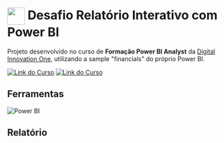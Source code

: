 <h1>
    <a href="https://www.dio.me/">
     <img align="center" width="40px" src="https://hermes.digitalinnovation.one/assets/diome/logo-minimized.png"></a>
    <span> Desafio Relatório Interativo com Power BI</span>
</h1>

Projeto desenvolvido no curso de **Formação Power BI Analyst** da [Digital Innovation One](https://www.dio.me/), utilizando a sample "financials" do próprio Power BI.


[![Link do Curso](https://img.shields.io/badge/▶-000?style=for-the-badge&logo=movie&logoColor=E94D5F)](https://web.dio.me/track/formacao-power-bi-analyst) 
[![Link do Curso](https://img.shields.io/badge/Acesse%20o%20Curso%20na%20Plataforma-E94D5F?style=for-the-badge)](https://web.dio.me/track/formacao-power-bi-analyst) 

## Ferramentas
![Power BI](https://img.shields.io/badge/Power_BI-FFC500?style=for-the-badge&logo=power-bi&logoColor=black)


## Relatório
